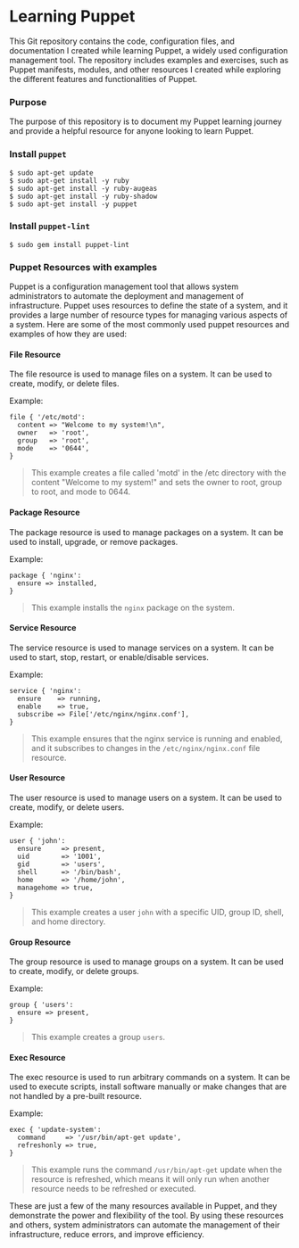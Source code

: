 # Learning Puppet

This Git repository contains the code, configuration files, and
documentation I created while learning Puppet, a widely used
configuration management tool.
The repository includes examples and exercises, such as Puppet
manifests, modules, and other resources I created while exploring
the different features and functionalities of Puppet.


### Purpose
The purpose of this repository is to document my Puppet learning
journey and provide a helpful resource for anyone looking to
learn Puppet.


### Install `puppet`
```
$ sudo apt-get update
$ sudo apt-get install -y ruby
$ sudo apt-get install -y ruby-augeas
$ sudo apt-get install -y ruby-shadow
$ sudo apt-get install -y puppet
```


### Install `puppet-lint`
```
$ sudo gem install puppet-lint
```


### Puppet Resources with examples
Puppet is a configuration management tool that allows system
administrators to automate the deployment and management of
infrastructure. Puppet uses resources to define the state of a
system, and it provides a large number of resource types for
managing various aspects of a system. Here are some of the most
commonly used puppet resources and examples of how they are used:


#### File Resource
The file resource is used to manage files on a system. It can be used
to create, modify, or delete files.

Example:
```
file { '/etc/motd':
  content => "Welcome to my system!\n",
  owner   => 'root',
  group   => 'root',
  mode    => '0644',
}
```
> This example creates a file called 'motd' in the /etc directory
with the content "Welcome to my system!" and sets the owner to root,
group to root, and mode to 0644.



#### Package Resource
The package resource is used to manage packages on a system. It can be
used to install, upgrade, or remove packages.

Example:
```
package { 'nginx':
  ensure => installed,
}
```
> This example installs the `nginx` package on the system.



#### Service Resource
The service resource is used to manage services on a system. It can be
used to start, stop, restart, or enable/disable services.

Example:
```
service { 'nginx':
  ensure    => running,
  enable    => true,
  subscribe => File['/etc/nginx/nginx.conf'],
}
```
> This example ensures that the nginx service is running and enabled,
and it subscribes to changes in the `/etc/nginx/nginx.conf` file resource.



#### User Resource
The user resource is used to manage users on a system. It can be used to
create, modify, or delete users.

Example:
```
user { 'john':
  ensure     => present,
  uid        => '1001',
  gid        => 'users',
  shell      => '/bin/bash',
  home       => '/home/john',
  managehome => true,
}
```
> This example creates a user `john` with a specific UID, group ID,
shell, and home directory.



#### Group Resource
The group resource is used to manage groups on a system. It can be used
to create, modify, or delete groups.

Example:
```
group { 'users':
  ensure => present,
}
```
> This example creates a group `users`.



#### Exec Resource
The exec resource is used to run arbitrary commands on a system. It can
be used to execute scripts, install software manually or make changes
that are not handled by a pre-built resource.

Example:
```
exec { 'update-system':
  command     => '/usr/bin/apt-get update',
  refreshonly => true,
}
```
> This example runs the command `/usr/bin/apt-get` update when the resource
is refreshed, which means it will only run when another resource needs to be
refreshed or executed.



These are just a few of the many resources available in Puppet, and they
demonstrate the power and flexibility of the tool. By using these resources
and others, system administrators can automate the management of their
infrastructure, reduce errors, and improve efficiency.
